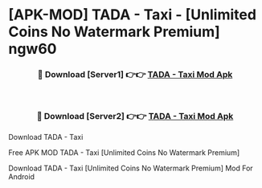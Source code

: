 # [APK-MOD] TADA - Taxi - [Unlimited Coins No Watermark Premium] ngw60



<div align="center">
<h3>🔴 Download [Server1] 👉👉 <a href="https://momento.my/?title=TADA_-_Taxi">TADA - Taxi Mod Apk</a></h3><br>

<h3>🔴 Download [Server2] 👉👉 <a href="https://momento.my/?title=TADA_-_Taxi">TADA - Taxi Mod Apk</a></h3>
</div>



Download TADA - Taxi 

Free APK MOD TADA - Taxi [Unlimited Coins No Watermark Premium]

Download TADA - Taxi [Unlimited Coins No Watermark Premium] Mod For Android
